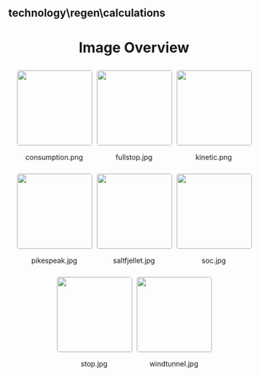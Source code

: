 ## technology\regen\calculations

<style>
    .image-gallery {
        display: flex;
        flex-wrap: wrap;
        gap: 10px;
        justify-content: center;
        padding: 10px;
    }
    .image-gallery img {
        width: 150px;
        height: auto;
        border: 1px solid #ddd;
        border-radius: 5px;
    }
    .image-gallery div {
        flex: 1 1 calc(33.333% - 20px); /* Three images per row on large screens */
        max-width: 150px;
        text-align: center;
    }
    @media (max-width: 768px) {
        .image-gallery div {
            flex: 1 1 calc(50% - 20px); /* Two images per row on medium screens */
        }
    }
    @media (max-width: 480px) {
        .image-gallery div {
            flex: 1 1 100%; /* One image per row on small screens */
        }
    }
</style>
<h1 style ="text-align: center;"> Image Overview </h1> <div class="image-gallery">
<div>
<img src="https://media.evkx.net/multimedia/technology/regen/calculations/consumption_st.png">
<p>consumption.png</p>
</div>
<div>
<img src="https://media.evkx.net/multimedia/technology/regen/calculations/fullstop_st.jpg">
<p>fullstop.jpg</p>
</div>
<div>
<img src="https://media.evkx.net/multimedia/technology/regen/calculations/kinetic_st.png">
<p>kinetic.png</p>
</div>
<div>
<img src="https://media.evkx.net/multimedia/technology/regen/calculations/pikespeak_st.jpg">
<p>pikespeak.jpg</p>
</div>
<div>
<img src="https://media.evkx.net/multimedia/technology/regen/calculations/saltfjellet_st.jpg">
<p>saltfjellet.jpg</p>
</div>
<div>
<img src="https://media.evkx.net/multimedia/technology/regen/calculations/soc_st.jpg">
<p>soc.jpg</p>
</div>
<div>
<img src="https://media.evkx.net/multimedia/technology/regen/calculations/stop_st.jpg">
<p>stop.jpg</p>
</div>
<div>
<img src="https://media.evkx.net/multimedia/technology/regen/calculations/windtunnel_st.jpg">
<p>windtunnel.jpg</p>
</div>
</div>

